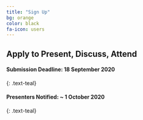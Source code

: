 ```yaml
---
title: "Sign Up"
bg: orange
color: black
fa-icon: users
---
```


## Apply to Present, Discuss, Attend


#### **Submission Deadline: 18 September 2020**
{: .text-teal}
#### **Presenters Notified: ~ 1 October 2020**
{: .text-teal}
<!--In light of the Covid-19 pandemic and reduced opportunities for junior scholars to share early-stage work and meet fellow scholars, we are pleased to announce a new virtual forum for junior scholars. The first Workshop on the Political Economy of South Asia (WPESA) will be held online on **November 6-7, 2020**. -->

<!--We invite submissions that consider the political economy of South Asia, broadly defined, and encourage empirical work. In addition to article-length manuscripts, we also welcome well-developed research designs/PAPs.

<!--The workshop aspires to connect junior scholars working across political science, economics, and related fields. We particularly encourage researchers from South Asia to apply. Priority for limited presentation slots will be given to early career researchers, including graduate students, post-docs, and non-tenure-track faculty. We welcome more established scholars to join as participants and discussants.

<!--Each day of the workshop will feature 45-minute sessions, plus an optional social event, held over four hours. Each session will cover one paper. Presenters will give a brief presentation, followed by comments from the discussant and other participants. More format details to follow. The workshop will be held over Zoom from 7-11am PST for both days (10am-2pm Eastern,  3-7pm UK,  8pm-12am Pakistan,  8:30pm-12:30am India).

Applications to present at WPESA-1 are closed. You can still [sign up for our email list](https://docs.google.com/forms/d/e/1FAIpQLSfaTXljkQZpVhUhKR29gnXNIaOdEDsDL8QpsehXdb72maP98w/viewform?usp=sf_link), or [register to attend WPESA-1 this November as a participant.](https://mit.zoom.us/meeting/register/tJ0ldu-gpj4sEtYLu_yi3jyTVNlv91jHBsjd) 


<!--**Apply for a presentation slot**: [Submit an abstract and your CV](https://docs.google.com/forms/d/e/1FAIpQLSfaTXljkQZpVhUhKR29gnXNIaOdEDsDL8QpsehXdb72maP98w/viewform).
{: .text-teal}



<!--**Volunteer as a discussant**: [Fill out this form with your area of expertise.](https://docs.google.com/forms/d/e/1FAIpQLSfaTXljkQZpVhUhKR29gnXNIaOdEDsDL8QpsehXdb72maP98w/viewform?usp=sf_link) 
{: .text-teal}



<!--**Sign up for our email list**: [Use this form.](https://docs.google.com/forms/d/e/1FAIpQLSfaTXljkQZpVhUhKR29gnXNIaOdEDsDL8QpsehXdb72maP98w/viewform?usp=sf_link) 
{: .text-teal}

